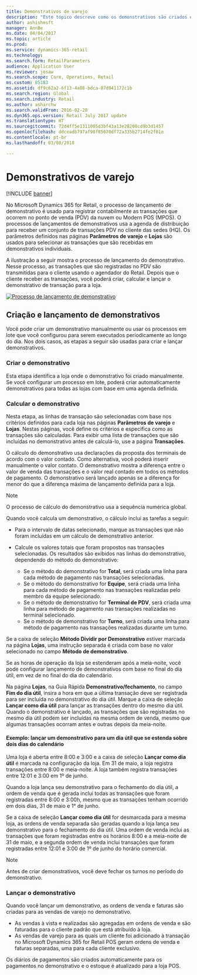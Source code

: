 ```yaml
---
title: Demonstrativos de varejo
description: "Este tópico descreve como os demonstrativos são criados e lançados."
author: ashishmsft
manager: AnnBe
ms.date: 04/04/2017
ms.topic: article
ms.prod: 
ms.service: dynamics-365-retail
ms.technology: 
ms.search.form: RetailParameters
audience: Application User
ms.reviewer: josaw
ms.search.scope: Core, Operations, Retail
ms.custom: 85183
ms.assetid: df9c62a2-6f13-4a08-bdca-07d041172c1b
ms.search.region: Global
ms.search.industry: Retail
ms.author: asharchw
ms.search.validFrom: 2016-02-28
ms.dyn365.ops.version: Retail July 2017 update
ms.translationtype: HT
ms.sourcegitcommit: 72d4ff5e1311005d3bf43a13e28208cd9b3d1457
ms.openlocfilehash: ddceadb797af98f85670df72a335b2714fe2f01e
ms.contentlocale: pt-br
ms.lasthandoff: 03/08/2018

---
```


# <a name="retail-statements"></a>Demonstrativos de varejo

[!INCLUDE [banner](includes/banner.md)]

No Microsoft Dynamics 365 for Retail, o processo de lançamento de demonstrativo é usado para registrar contabilmente as transações que ocorrem no ponto de venda (PDV) da nuvem ou Modern POS (MPOS). O processos de lançamentos de demonstrativos usa a agenda de distribuição para receber um conjunto de transações PDV no cliente das sedes (HQ). Os parâmetros definidos nas páginas **Parâmetros de varejo** e **Lojas** são usados para selecionar as transações que são recebidas em demonstrativos individuais.  

A ilustração a seguir mostra o processo de lançamento do demonstrativo. Nesse processo, as transações que são registradas no PDV são transmitidas para o cliente usando o agendador do Retail. Depois que o cliente receber as transações, você poderá criar, calcular e lançar o demonstrativo de transação para a loja. 

[![Processo de lançamento de demonstrativo](./media/retail-statements.png)](./media/retail-statements.png)

## <a name="creating-and-posting-statements"></a>Criação e lançamento de demonstrativos
Você pode criar um demonstrativo manualmente ou usar os processos em lote que você configurou para serem executados periodicamente ao longo do dia. Nos dois casos, as etapas a seguir são usadas para criar e lançar demonstrativos.

###  <a name="create-the-statement"></a>Criar o demonstrativo
Esta etapa identifica a loja onde o demonstrativo foi criado manualmente. Se você configurar um processo em lote, poderá criar automaticamente demonstrativos para todas as lojas com base em uma agenda definida. 

### <a name="calculate-the-statement"></a>Calcular o demonstrativo
Nesta etapa, as linhas de transação são selecionadas com base nos critérios definidos para cada loja nas páginas **Parâmetros de varejo** e **Lojas**. Nestas páginas, você define os critérios e especifica como as transações são calculadas. Para exibir uma lista de transações que são incluídas no demonstrativo antes de calculá-lo, use a página **Transações**. 

O cálculo do demonstrativo usa declarações da proposta dos terminais de acordo com o valor contado. Como alternativa, você poderá inserir manualmente o valor contato. O demonstrativo mostra a diferença entre o valor de venda das transações e o valor real contado em todos os métodos de pagamento. O demonstrativo será lançado apenas se a diferença for menor do que a diferença máxima de lançamento definida para a loja. 

> [!NOTE]
> O processo de cálculo do demonstrativo usa a sequência numérica global.

Quando você calcula um demonstrativo, o cálculo inclui as tarefas a seguir:

- Para o intervalo de datas selecionado, marque as transações que não foram incluídas em um cálculo de demonstrativo anterior. 
- Calcule os valores totais que foram propostos nas transações selecionadas. Os resultados são exibidos nas linhas do demonstrativo, dependendo do método do demonstrativo:

  - Se o método do demonstrativo for **Total**, será criada uma linha para cada método de pagamento nas transações selecionadas. 
  - Se o método do demonstrativo for **Equipe**, será criada uma linha para cada método de pagamento nas transações realizadas pelo membro da equipe selecionado. 
  - Se o método de demonstrativo for **Terminal de PDV**, será criada uma linha para método de pagamento nas transações realizadas no terminal selecionado. 
  - Se o método de demonstrativo for **Turno**, será criada uma linha para método de pagamento nas transações realizadas durante um turno.

Se a caixa de seleção **Método Dividir por Demonstrativo** estiver marcada na página **Lojas**, uma instrução separada é criada com base no valor selecionado no campo **Método de demonstrativo**.

Se as horas de operação da loja se estenderam após a meia-noite, você pode configurar lançamento de demonstrativos com base no final do dia útil, em vez de no final do dia do calendário. 

Na página **Lojas**, na Guia Rápida **Demonstrativo/fechamento**, no campo **Fim do dia útil**, insira a hora em que a última transação deve ser registrada para ser incluída no demonstrativo do dia útil. Marque a caixa de seleção **Lançar como dia útil** para lançar as transações dentro do mesmo dia útil. Quando o demonstrativo é lançado, as transações que são registradas no mesmo dia útil podem ser incluídas na mesma ordem de venda, mesmo que algumas transações ocorram antes e outras depois da meia-noite. 

#### <a name="example-post-a-statement-for-a-business-day-that-extends-over-two-calendar-days"></a>Exemplo: lançar um demonstrativo para um dia útil que se estenda sobre dois dias do calendário 

Uma loja é aberta entre 8:00 e 3:00 e a caixa de seleção **Lançar como dia útil** é marcada na configuração da loja. Em 31 de maio, a loja registra transações entre 8:00 e meia-noite. A loja também registra transações entre 12:01 e 3:00 em 1º de junho. 

Quando a loja lança seu demonstrativo para o fechamento do dia útil, a ordem de venda que é gerada inclui todas as transações que foram registradas entre 8:00 e 3:00h, mesmo que as transações tenham ocorrido em dois dias, 31 de maio e 1° de junho. 

Se a caixa de seleção **Lançar como dia útil** for desmarcada para a mesma loja, as ordens de venda separada são geradas quando a loja lança seu demonstrativo para o fechamento do dia útil. Uma ordem de venda inclui as transações que foram registradas entre os horários 8:00 e a meia-noite de 31 de maio, e a segunda ordem de venda inclui transações que foram registradas entre 12:01 e 3:00 de 1º de junho do horário comercial.
 
> [!NOTE]
> Antes de criar demonstrativos, você deve fechar os turnos no período do demonstrativo. 

### <a name="post-the-statement"></a>Lançar o demonstrativo
Quando você lançar um demonstrativo, as ordens de venda e faturas são criadas para as vendas de varejo no demonstrativo.

- As vendas à vista e realizadas são agregadas em ordens de venda e são faturadas para o cliente padrão que está atribuído à loja. 
- As vendas de varejo para as quais um cliente foi adicionado à transação no Microsoft Dynamics 365 for Retail POS geram ordens de venda e faturas separadas, uma para cada cliente exclusivo. 

Os diários de pagamentos são criados automaticamente para os pagamentos no demonstrativo e o estoque é atualizado para a loja POS.

